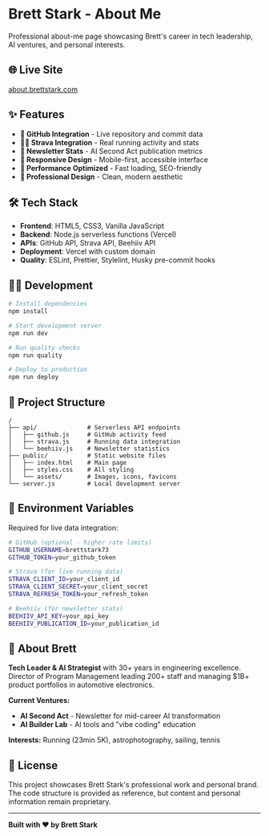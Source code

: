 # Brett Stark - About Me

Professional about-me page showcasing Brett's career in tech leadership, AI ventures, and personal interests.

## 🌐 Live Site

[about.brettstark.com](https://about.brettstark.com)

## ✨ Features

- **🔧 GitHub Integration** - Live repository and commit data
- **🏃‍♂️ Strava Integration** - Real running activity and stats
- **📰 Newsletter Stats** - AI Second Act publication metrics
- **📱 Responsive Design** - Mobile-first, accessible interface
- **🚀 Performance Optimized** - Fast loading, SEO-friendly
- **🎨 Professional Design** - Clean, modern aesthetic

## 🛠️ Tech Stack

- **Frontend**: HTML5, CSS3, Vanilla JavaScript
- **Backend**: Node.js serverless functions (Vercel)
- **APIs**: GitHub API, Strava API, Beehiiv API
- **Deployment**: Vercel with custom domain
- **Quality**: ESLint, Prettier, Stylelint, Husky pre-commit hooks

## 🏃‍♂️ Development

```bash
# Install dependencies
npm install

# Start development server
npm run dev

# Run quality checks
npm run quality

# Deploy to production
npm run deploy
```

## 📁 Project Structure

```
/
├── api/              # Serverless API endpoints
│   ├── github.js     # GitHub activity feed
│   ├── strava.js     # Running data integration
│   └── beehiiv.js    # Newsletter statistics
├── public/           # Static website files
│   ├── index.html    # Main page
│   ├── styles.css    # All styling
│   └── assets/       # Images, icons, favicons
└── server.js         # Local development server
```

## 🔧 Environment Variables

Required for live data integration:

```bash
# GitHub (optional - higher rate limits)
GITHUB_USERNAME=brettstark73
GITHUB_TOKEN=your_github_token

# Strava (for live running data)
STRAVA_CLIENT_ID=your_client_id
STRAVA_CLIENT_SECRET=your_client_secret
STRAVA_REFRESH_TOKEN=your_refresh_token

# Beehiiv (for newsletter stats)
BEEHIIV_API_KEY=your_api_key
BEEHIIV_PUBLICATION_ID=your_publication_id
```

## 🎯 About Brett

**Tech Leader & AI Strategist** with 30+ years in engineering excellence. Director of Program Management leading 200+ staff and managing $1B+ product portfolios in automotive electronics.

**Current Ventures:**
- **AI Second Act** - Newsletter for mid-career AI transformation
- **AI Builder Lab** - AI tools and "vibe coding" education

**Interests:** Running (23min 5K), astrophotography, sailing, tennis

## 📄 License

This project showcases Brett Stark's professional work and personal brand. The code structure is provided as reference, but content and personal information remain proprietary.

---

**Built with ❤️ by Brett Stark**
